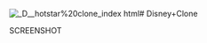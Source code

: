 ![_D__hotstar%20clone_index html](https://github.com/ashmit0023/Disney-Clone/assets/128181934/8d2329f4-0e6d-4e90-9d1e-ce5849e9ea95)# Disney+Clone

SCREENSHOT


